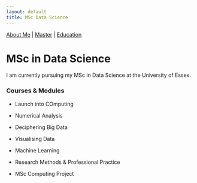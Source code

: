 ```yaml
---
layout: default
title: MSc Data Science
---
```


[About Me](index.html) | [Master](master.html) | [Education](education.html)

# MSc in Data Science

I am currently pursuing my MSc in Data Science at the University of Essex.  

### Courses & Modules
- Launch into COmputing
  
- Numerical Analysis
  
- Deciphering Big Data
  
- Visualising Data

- Machine Learning

- Research Methods & Professional Practice

- MSc Computing Project
